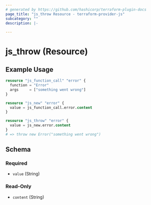 ```yaml
---
# generated by https://github.com/hashicorp/terraform-plugin-docs
page_title: "js_throw Resource - terraform-provider-js"
subcategory: ""
description: |-
  
---
```


# js_throw (Resource)



## Example Usage

```terraform
resource "js_function_call" "error" {
  function = "Error"
  args     = ["something went wrong"]
}

resource "js_new" "error" {
  value = js_function_call.error.content
}

resource "js_throw" "error" {
  value = js_new.error.content
}
# => throw new Error("something went wrong")
```

<!-- schema generated by tfplugindocs -->
## Schema

### Required

- `value` (String)

### Read-Only

- `content` (String)
